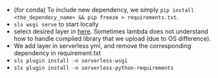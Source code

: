 - (for conda) To include new dependency, we simply `pip install <the_dependecy_name> && pip freeze > requirements.txt`.
- `sls wsgi serve` to start locally
- select desired layer in [here](https://github.com/keithrozario/Klayers/tree/master/deployments/python3.8). Sometimes lambda does not understand how to handle compiled library that we upload (due to OS difference).
- We add layer in serverless yml, and remove the corresponding dependency in requirement.txt
- `sls plugin install -n serverless-wsgi`
- `sls plugin install -n serverless-python-requirements`
